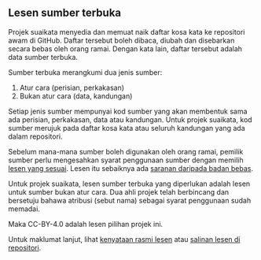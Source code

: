 ---
---

## Lesen sumber terbuka

Projek suaikata menyedia dan memuat naik daftar kosa kata
ke repositori awam di GitHub. Daftar tersebut boleh dibaca,
diubah dan disebarkan secara bebas oleh orang ramai. Dengan
kata lain, daftar tersebut adalah data sumber terbuka.

Sumber terbuka merangkumi dua jenis sumber:

1. Atur cara (perisian, perkakasan)
2. Bukan atur cara (data, kandungan)

Setiap jenis sumber mempunyai kod sumber yang akan membentuk
sama ada perisian, perkakasan, data atau kandungan. Untuk
projek suaikata, kod sumber merujuk pada daftar kosa kata
atau seluruh kandungan yang ada dalam repositori.

Sebelum mana-mana sumber boleh digunakan oleh orang ramai,
pemilik sumber perlu mengesahkan syarat penggunaan sumber
dengan memilih [lesen yang sesuai][OSL]. Lesen itu
sebaiknya ada [saranan daripada badan bebas][RCL].

Untuk projek suaikata, lesen sumber terbuka yang diperlukan
adalah lesen untuk sumber bukan atur cara. Dua ahli projek
telah berbincang dan bersetuju bahawa atribusi (sebut nama)
sebagai syarat penggunaan sudah memadai.

Maka CC-BY-4.0 adalah lesen pilihan projek ini.

Untuk maklumat lanjut, lihat [kenyataan rasmi lesen][CCL]
atau [salinan lesen di repositori][GHL].


  [OSL]: https://choosealicense.com/
  [RCL]: https://opendefinition.org/licenses/
  [CCL]: https://creativecommons.org/licenses/by/4.0/
  [GHL]: https://github.com/kmubiin/suaikata/blob/master/LICENSE
